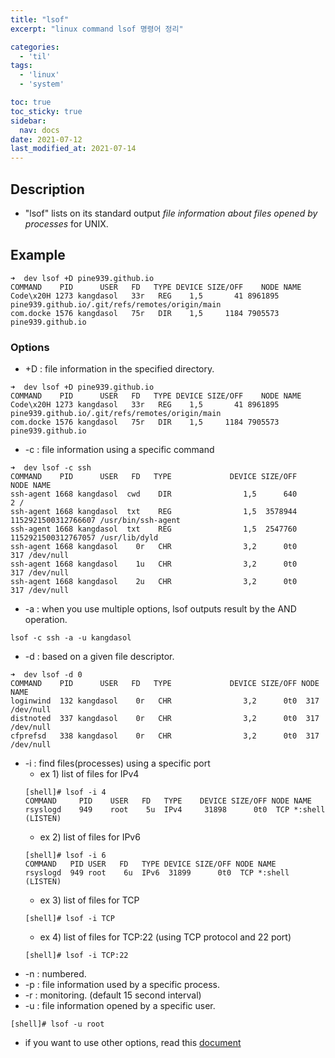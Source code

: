 ```yaml
---
title: "lsof"
excerpt: "linux command lsof 명령어 정리"

categories:
  - 'til'
tags:
  - 'linux'
  - 'system'

toc: true
toc_sticky: true
sidebar:
  nav: docs
date: 2021-07-12
last_modified_at: 2021-07-14
---
```


## Description

* "lsof" lists on its standard output *file information about files opened by processes* for UNIX.

## Example

```
➜  dev lsof +D pine939.github.io
COMMAND    PID      USER   FD   TYPE DEVICE SIZE/OFF    NODE NAME
Code\x20H 1273 kangdasol   33r   REG    1,5       41 8961895 pine939.github.io/.git/refs/remotes/origin/main
com.docke 1576 kangdasol   75r   DIR    1,5     1184 7905573 pine939.github.io
```

### Options

* +D : file information in the specified directory.
```
➜  dev lsof +D pine939.github.io
COMMAND    PID      USER   FD   TYPE DEVICE SIZE/OFF    NODE NAME
Code\x20H 1273 kangdasol   33r   REG    1,5       41 8961895 pine939.github.io/.git/refs/remotes/origin/main
com.docke 1576 kangdasol   75r   DIR    1,5     1184 7905573 pine939.github.io
```

* -c : file information using a specific command
```
➜  dev lsof -c ssh
COMMAND    PID      USER   FD   TYPE             DEVICE SIZE/OFF                NODE NAME
ssh-agent 1668 kangdasol  cwd    DIR                1,5      640                   2 /
ssh-agent 1668 kangdasol  txt    REG                1,5  3578944 1152921500312766607 /usr/bin/ssh-agent
ssh-agent 1668 kangdasol  txt    REG                1,5  2547760 1152921500312767057 /usr/lib/dyld
ssh-agent 1668 kangdasol    0r   CHR                3,2      0t0                 317 /dev/null
ssh-agent 1668 kangdasol    1u   CHR                3,2      0t0                 317 /dev/null
ssh-agent 1668 kangdasol    2u   CHR                3,2      0t0                 317 /dev/null
```

* -a : when you use multiple options, lsof outputs result by the AND operation.
```
lsof -c ssh -a -u kangdasol
```
* -d : based on a given file descriptor.
```
➜  dev lsof -d 0
COMMAND    PID      USER   FD   TYPE             DEVICE SIZE/OFF NODE NAME
loginwind  132 kangdasol    0r   CHR                3,2      0t0  317 /dev/null
distnoted  337 kangdasol    0r   CHR                3,2      0t0  317 /dev/null
cfprefsd   338 kangdasol    0r   CHR                3,2      0t0  317 /dev/null
```
* -i : find files(processes) using a specific port
  * ex 1) list of files for IPv4
  ```
  [shell]# lsof -i 4
  COMMAND     PID    USER   FD   TYPE    DEVICE SIZE/OFF NODE NAME
  rsyslogd    949    root    5u  IPv4     31898      0t0  TCP *:shell (LISTEN)
  ```
  * ex 2) list of files for IPv6
  ```
  [shell]# lsof -i 6
  COMMAND   PID USER   FD   TYPE DEVICE SIZE/OFF NODE NAME
  rsyslogd  949 root    6u  IPv6  31899      0t0  TCP *:shell (LISTEN)
  ```
  * ex 3) list of files for TCP
  ```
  [shell]# lsof -i TCP
  ```
  * ex 4) list of files for TCP:22 (using TCP protocol and 22 port)
  ```
  [shell]# lsof -i TCP:22
  ```
* -n : numbered.
* -p : file information used by a specific process.
* -r : monitoring. (default 15 second interval)
* -u : file information opened by a specific user.
```
[shell]# lsof -u root
```
* if you want to use other options, read this [document](https://linux.die.net/man/8/lsof)
